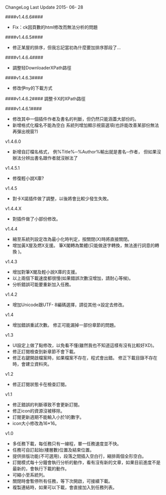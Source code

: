ChangeLog Last Update 2015- 06- 28

####v1.4.6.6####
- Fix：ck因頁數的html修改而無法分析的問題

####v1.4.6.5####
- 修正某屋的排序，但我忘記當初為什麼要加排序那段了...

####v1.4.6.4####
- 調整轻DownloaderXPath路徑

####v1.4.6.3####
- 修改伊ny的下載方式

####v1.4.6.2####
調整卡X的XPath路徑

####v1.4.6.1####
- 修改其中一個插件作者及書名的判斷，但仍然只能涵蓋大部份的。
- 新增格式化檔名不能為空白 系統列增加顯示視窗選項(也許能改善某部份無法再彈出視窗?)


v1.4.6.0 
- 新增自訂檔名格式， 例%Title%─%Author%輸出就是書名─作者， 但如果沒辦法分辨出書名跟作者就沒辦法了

v1.4.5.1 
- 修復輕小說X庫?

v1.4.5
- 對卡X諾插件做了調整，以後將會比較少發生失敗。

v1.4.4.X
- 對插件做了小部份修改。

v1.4.4
- 縮至系統列設定改為最小化時判定，按關閉(X)時將直接關閉。 
- 增加黃X屋及燃X支援。 筆X閣轉為繁體(只能做逐字轉換，無法進行詞意的轉換 )。

v1.4.3 
- 增加對筆X閣及輕小說X庫的支援。 
- 以上兩個下載速度都很慢(如果錯誤次數沒增加，請耐心等候)。 
- 分析錯誤可能要重新加入任務。

v1.4.2
- 增加Unicode跟UTF- 8編碼選擇，請從其他→設定去修改。

v1.4
- 增加錯誤重試次數。 修正可能漏掉一部份章節的問題。

v1.3
- UI設定上做了點修改，以免看不懂(雖然我也不知道這樣有沒有比較好XD)。 
- 修正訂閱檢查到新章節不會下載。
- 修正右鍵開啟檔案時，如果檔案不存在，程式會出錯。 修正下載目錄不存在時，會建立資料夾。

v1.2
- 修正訂閱狀態卡在檢查訂閱。

v1.1
- 修正錯誤的判斷導致不會更新訂閱。 
- 修正icon的資源沒被移除。 
- 訂閱更新週期不能輸入小於1的數字。 
- icon大小修改為16*16。

v1.0
- 多任務下載，每任務只有一線程，單一任務速度並不快。 
- 任務可自訂起始(樓層數)位置及結束位置。 
- 提供排版功能(不可選用)，段落之間插入空白行，縮排兩個全形空白。
- 訂閱模式每十分鐘會執行分析的動作，看有沒有新的文章，如果目前進度不是最新的，會執行下載的動作。 
- 可縮小至系統列。 
- 關閉時會暫停所有任務，等下次開啟，可接續下載。
- 複製連結時，如果可以下載，會直接加入到任務列表。
